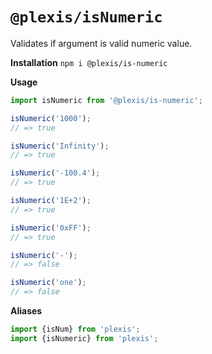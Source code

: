 # `@plexis/isNumeric`

Validates if argument is valid numeric value.

**Installation**
`npm i @plexis/is-numeric`

**Usage**

```javascript
import isNumeric from '@plexis/is-numeric';

isNumeric('1000');
// => true

isNumeric('Infinity');
// => true

isNumeric('-100.4');
// => true

isNumeric('1E+2');
// => true

isNumeric('0xFF');
// => true

isNumeric('-');
// => false

isNumeric('one');
// => false
```

**Aliases**

```javascript
import {isNum} from 'plexis';
import {isNumeric} from 'plexis';
```
